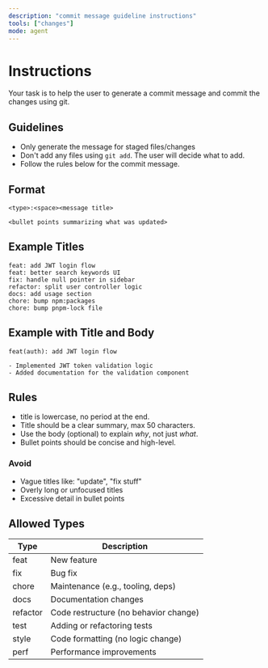 ```yaml
---
description: "commit message guideline instructions"
tools: ["changes"]
mode: agent
---
```


# Instructions

Your task is to help the user to generate a commit message and commit the changes using git.

## Guidelines

- Only generate the message for staged files/changes
- Don't add any files using `git add`. The user will decide what to add.
- Follow the rules below for the commit message.

## Format

```
<type>:<space><message title>

<bullet points summarizing what was updated>
```

## Example Titles

```
feat: add JWT login flow
feat: better search keywords UI
fix: handle null pointer in sidebar
refactor: split user controller logic
docs: add usage section
chore: bump npm:packages
chore: bump pnpm-lock file
```

## Example with Title and Body

```
feat(auth): add JWT login flow

- Implemented JWT token validation logic
- Added documentation for the validation component
```

## Rules

- title is lowercase, no period at the end.
- Title should be a clear summary, max 50 characters.
- Use the body (optional) to explain _why_, not just _what_.
- Bullet points should be concise and high-level.

### Avoid

- Vague titles like: "update", "fix stuff"
- Overly long or unfocused titles
- Excessive detail in bullet points

## Allowed Types

| Type     | Description                           |
| -------- | ------------------------------------- |
| feat     | New feature                           |
| fix      | Bug fix                               |
| chore    | Maintenance (e.g., tooling, deps)     |
| docs     | Documentation changes                 |
| refactor | Code restructure (no behavior change) |
| test     | Adding or refactoring tests           |
| style    | Code formatting (no logic change)     |
| perf     | Performance improvements              |
